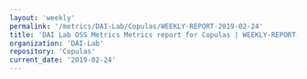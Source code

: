 ```yaml
---
layout: 'weekly'
permalink: '/metrics/DAI-Lab/Copulas/WEEKLY-REPORT-2019-02-24'
title: 'DAI Lab OSS Metrics Metrics report for Copulas | WEEKLY-REPORT-2019-02-24'
organization: 'DAI-Lab'
repository: 'Copulas'
current_date: '2019-02-24'
---
```

